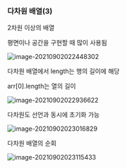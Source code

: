 ### 다차원 배열(3)



2차원 이상의 배열

평면이나 공간을 구현할 때 많이 사용됨

![image-20210902022448302](C:\Users\multicampus\AppData\Roaming\Typora\typora-user-images\image-20210902022448302.png)



다차원 배열에서 length는 행의 길이에 해당

arr[0].length는 열의 길이

![image-20210902022936622](C:\Users\multicampus\AppData\Roaming\Typora\typora-user-images\image-20210902022936622.png)



다차원도 선언과 동시에 초기화 가능

![image-20210902023016829](C:\Users\multicampus\AppData\Roaming\Typora\typora-user-images\image-20210902023016829.png)





다차원 배열의 순회

![image-20210902023115433](C:\Users\multicampus\AppData\Roaming\Typora\typora-user-images\image-20210902023115433.png)